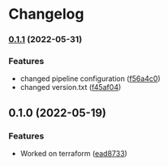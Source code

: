# Changelog

### [0.1.1](https://github.com/akinpelu746/1234-terraform/compare/release_1234-terraform-v0.1.0...release_1234-terraform-v0.1.1) (2022-05-31)


### Features

* changed pipeline configuration ([f56a4c0](https://github.com/akinpelu746/1234-terraform/commit/f56a4c0be88a38821681bbfbf15e5bcdfc32c628))
* changed version.txt ([f45af04](https://github.com/akinpelu746/1234-terraform/commit/f45af04d6e91968d24dd47295c2f7b387527bdf9))

## 0.1.0 (2022-05-19)


### Features

* Worked on terraform ([ead8733](https://github.com/akinpelu746/1234-terraform/commit/ead87337a145045f00e50c31ef015b75be6c65aa))
